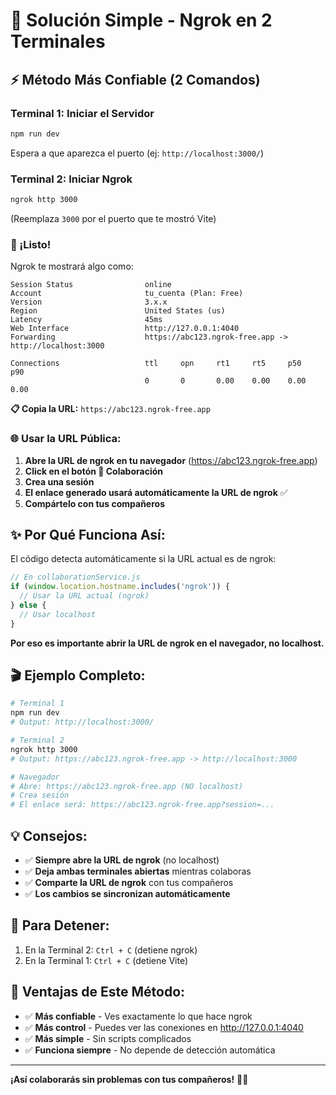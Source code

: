# 🎯 Solución Simple - Ngrok en 2 Terminales

## ⚡ Método Más Confiable (2 Comandos)

### Terminal 1: Iniciar el Servidor

```bash
npm run dev
```

Espera a que aparezca el puerto (ej: `http://localhost:3000/`)

### Terminal 2: Iniciar Ngrok

```bash
ngrok http 3000
```

(Reemplaza `3000` por el puerto que te mostró Vite)

### 🎉 ¡Listo!

Ngrok te mostrará algo como:

```
Session Status                online
Account                       tu_cuenta (Plan: Free)
Version                       3.x.x
Region                        United States (us)
Latency                       45ms
Web Interface                 http://127.0.0.1:4040
Forwarding                    https://abc123.ngrok-free.app -> http://localhost:3000

Connections                   ttl     opn     rt1     rt5     p50     p90
                              0       0       0.00    0.00    0.00    0.00
```

**📋 Copia la URL:** `https://abc123.ngrok-free.app`

### 🌐 Usar la URL Pública:

1. **Abre la URL de ngrok en tu navegador** (https://abc123.ngrok-free.app)
2. **Click en el botón 👥 Colaboración**
3. **Crea una sesión**
4. **El enlace generado usará automáticamente la URL de ngrok** ✅
5. **Compártelo con tus compañeros**

## ✨ Por Qué Funciona Así:

El código detecta automáticamente si la URL actual es de ngrok:

```javascript
// En collaborationService.js
if (window.location.hostname.includes('ngrok')) {
  // Usar la URL actual (ngrok)
} else {
  // Usar localhost
}
```

**Por eso es importante abrir la URL de ngrok en el navegador, no localhost.**

## 🎬 Ejemplo Completo:

```bash
# Terminal 1
npm run dev
# Output: http://localhost:3000/

# Terminal 2
ngrok http 3000
# Output: https://abc123.ngrok-free.app -> http://localhost:3000

# Navegador
# Abre: https://abc123.ngrok-free.app (NO localhost)
# Crea sesión
# El enlace será: https://abc123.ngrok-free.app?session=...
```

## 💡 Consejos:

- ✅ **Siempre abre la URL de ngrok** (no localhost)
- ✅ **Deja ambas terminales abiertas** mientras colaboras
- ✅ **Comparte la URL de ngrok** con tus compañeros
- ✅ **Los cambios se sincronizan automáticamente**

## 🔄 Para Detener:

1. En la Terminal 2: `Ctrl + C` (detiene ngrok)
2. En la Terminal 1: `Ctrl + C` (detiene Vite)

## 🎯 Ventajas de Este Método:

- ✅ **Más confiable** - Ves exactamente lo que hace ngrok
- ✅ **Más control** - Puedes ver las conexiones en http://127.0.0.1:4040
- ✅ **Más simple** - Sin scripts complicados
- ✅ **Funciona siempre** - No depende de detección automática

---

**¡Así colaborarás sin problemas con tus compañeros!** 🚀✨
